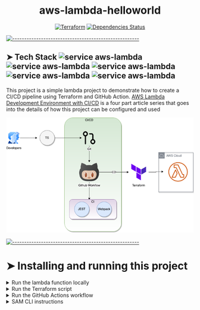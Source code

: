 <!-- ⚠️ This README has been generated from the file(s) "blueprint.md" ⚠️--><h1 align="center">aws-lambda-helloworld</h1>

<p align="center">
		<a href="https://github.com/AWS-Terraform-Projects/aws-lambda-helloworld/actions/workflows/terraform.yml"><img alt="Terraform" src="https://github.com/AWS-Terraform-Projects/aws-lambda-helloworld/workflows/Terraform/badge.svg" height="20"/></a>
<a href="https://david-dm.org/AWS-Terraform-Projects/aws-lambda-helloworld?path=hello-world"><img alt="Dependencies Status" src="https://david-dm.org/AWS-Terraform-Projects/aws-lambda-helloworld/status.svg?path=hello-world" height="20"/></a>
	</p>



[![-----------------------------------------------------](https://raw.githubusercontent.com/andreasbm/readme/master/assets/lines/colored.png)](#tech-stack-service-aws-lambdahttpsimgshieldsiobadge-nodejs-greenstylesociallogonodejsservice-aws-lambdahttpsimgshieldsiobadge-typescript-greenstylesociallogotypescript-service-aws-lambdahttpsimgshieldsiobadge-aws-greenstylesociallogoamazonaws-service-aws-lambdahttpsimgshieldsiobadge-terraform-greenstylesociallogoterraform-service-aws-lambdahttpsimgshieldsiobadge-githubactions-greenstylesociallogogithubactions)

## ➤ Tech Stack ![service aws-lambda](https://img.shields.io/badge/-nodejs-green?style=social&logo=Node.js)![service aws-lambda](https://img.shields.io/badge/-Typescript-green?style=social&logo=TypeScript) ![service aws-lambda](https://img.shields.io/badge/-aws-green?style=social&logo=Amazon+AWS) ![service aws-lambda](https://img.shields.io/badge/-Terraform-green?style=social&logo=Terraform) ![service aws-lambda](https://img.shields.io/badge/-GithubActions-green?style=social&logo=GitHub+Actions)

This project is a simple lambda project to demonstrate how to create a CI/CD pipeline using Terraform and GitHub Action.  [AWS Lambda Development Environment with CI/CD](https://www.todaystechnology.org/post/aws-lambda-development-environment-with-ci-cd-part-1) is a four part article series that goes into the details of how this project can be configured and used

![CI/CD Pipeline](./documentation/CI-CD-Design.png)



[![-----------------------------------------------------](https://raw.githubusercontent.com/andreasbm/readme/master/assets/lines/colored.png)](#installing-and-running-this-project)

# ➤ Installing and running this project
<details>
  <summary>Run the lambda function locally</summary>
  
  
</details>

<details>
  <summary>Run the Terraform script</summary>
  
  
</details>

<details>
  <summary>Run the GitHub Actions workflow</summary>
    
</details>

<details>
  <summary>SAM CLI instructions</summary>
  


[![-----------------------------------------------------](https://raw.githubusercontent.com/andreasbm/readme/master/assets/lines/colored.png)](#installing-and-running-this-project)

# ➤ Installing and Running this project

This project contains source code and supporting files for a serverless application that you can deploy with the SAM CLI. It includes the following files and folders

- hello-world - Code for the application's Lambda function.
- events - Invocation events that you can use to invoke the function.
- hello-world/tests - Unit tests for the application code. 
- template.yaml - A template that defines the application's AWS resources.

The application uses several AWS resources, including Lambda functions and an API Gateway API. These resources are defined in the `template.yaml` file in this project. You can update the template to add AWS resources through the same deployment process that updates your application code.

If you prefer to use an integrated development environment (IDE) to build and test your application, you can use the AWS Toolkit.  
The AWS Toolkit is an open source plug-in for popular IDEs that uses the SAM CLI to build and deploy serverless applications on AWS. The AWS Toolkit also adds a simplified step-through debugging experience for Lambda function code. See the following links to get started.

* [PyCharm](https://docs.aws.amazon.com/toolkit-for-jetbrains/latest/userguide/welcome.html)
* [IntelliJ](https://docs.aws.amazon.com/toolkit-for-jetbrains/latest/userguide/welcome.html)
* [VS Code](https://docs.aws.amazon.com/toolkit-for-vscode/latest/userguide/welcome.html)
* [Visual Studio](https://docs.aws.amazon.com/toolkit-for-visual-studio/latest/user-guide/welcome.html)


[![-----------------------------------------------------](https://raw.githubusercontent.com/andreasbm/readme/master/assets/lines/colored.png)](#deploy-the-sample-application)

## ➤ Deploy the sample application

The Serverless Application Model Command Line Interface (SAM CLI) is an extension of the AWS CLI that adds functionality for building and testing Lambda applications. It uses Docker to run your functions in an Amazon Linux environment that matches Lambda. It can also emulate your application's build environment and API.

To use the SAM CLI, you need the following tools.

* SAM CLI - [Install the SAM CLI](https://docs.aws.amazon.com/serverless-application-model/latest/developerguide/serverless-sam-cli-install.html)
* Node.js - [Install Node.js 10](https://nodejs.org/en/), including the NPM package management tool.
* Docker - [Install Docker community edition](https://hub.docker.com/search/?type=edition&offering=community)

To build and deploy your application for the first time, run the following in your shell:

```bash
sam build
sam deploy --guided
```

The first command will build the source of your application. The second command will package and deploy your application to AWS, with a series of prompts:

* **Stack Name**: The name of the stack to deploy to CloudFormation. This should be unique to your account and region, and a good starting point would be something matching your project name.
* **AWS Region**: The AWS region you want to deploy your app to.
* **Confirm changes before deploy**: If set to yes, any change sets will be shown to you before execution for manual review. If set to no, the AWS SAM CLI will automatically deploy application changes.
* **Allow SAM CLI IAM role creation**: Many AWS SAM templates, including this example, create AWS IAM roles required for the AWS Lambda function(s) included to access AWS services. By default, these are scoped down to minimum required permissions. To deploy an AWS CloudFormation stack which creates or modified IAM roles, the `CAPABILITY_IAM` value for `capabilities` must be provided. If permission isn't provided through this prompt, to deploy this example you must explicitly pass `--capabilities CAPABILITY_IAM` to the `sam deploy` command.
* **Save arguments to samconfig.toml**: If set to yes, your choices will be saved to a configuration file inside the project, so that in the future you can just re-run `sam deploy` without parameters to deploy changes to your application.

You can find your API Gateway Endpoint URL in the output values displayed after deployment.


[![-----------------------------------------------------](https://raw.githubusercontent.com/andreasbm/readme/master/assets/lines/colored.png)](#use-the-sam-cli-to-build-and-test-locally)

## ➤ Use the SAM CLI to build and test locally

Build your application with the `sam build` command.

```bash
aws-lambda-helloworld$ sam build
```

The SAM CLI installs dependencies defined in `hello-world/package.json`, creates a deployment package, and saves it in the `.aws-sam/build` folder.

Test a single function by invoking it directly with a test event. An event is a JSON document that represents the input that the function receives from the event source. Test events are included in the `events` folder in this project.

Run functions locally and invoke them with the `sam local invoke` command.

```bash
aws-lambda-helloworld$ sam local invoke HelloWorldFunction --event events/event.json
```

The SAM CLI can also emulate your application's API. Use the `sam local start-api` to run the API locally on port 3000.

```bash
aws-lambda-helloworld$ sam local start-api
aws-lambda-helloworld$ curl http://localhost:3000/
```

The SAM CLI reads the application template to determine the API's routes and the functions that they invoke. The `Events` property on each function's definition includes the route and method for each path.

```yaml
      Events:
        HelloWorld:
          Type: Api
          Properties:
            Path: /hello
            Method: get
```


[![-----------------------------------------------------](https://raw.githubusercontent.com/andreasbm/readme/master/assets/lines/colored.png)](#add-a-resource-to-your-application)

## ➤ Add a resource to your application
The application template uses AWS Serverless Application Model (AWS SAM) to define application resources. AWS SAM is an extension of AWS CloudFormation with a simpler syntax for configuring common serverless application resources such as functions, triggers, and APIs. For resources not included in [the SAM specification](https://github.com/awslabs/serverless-application-model/blob/master/versions/2016-10-31.md), you can use standard [AWS CloudFormation](https://docs.aws.amazon.com/AWSCloudFormation/latest/UserGuide/aws-template-resource-type-ref.html) resource types.


[![-----------------------------------------------------](https://raw.githubusercontent.com/andreasbm/readme/master/assets/lines/colored.png)](#fetch-tail-and-filter-lambda-function-logs)

## ➤ Fetch, tail, and filter Lambda function logs

To simplify troubleshooting, SAM CLI has a command called `sam logs`. `sam logs` lets you fetch logs generated by your deployed Lambda function from the command line. In addition to printing the logs on the terminal, this command has several nifty features to help you quickly find the bug.

`NOTE`: This command works for all AWS Lambda functions; not just the ones you deploy using SAM.

```bash
aws-lambda-helloworld$ sam logs -n HelloWorldFunction --stack-name aws-lambda-helloworld --tail
```

You can find more information and examples about filtering Lambda function logs in the [SAM CLI Documentation](https://docs.aws.amazon.com/serverless-application-model/latest/developerguide/serverless-sam-cli-logging.html).


[![-----------------------------------------------------](https://raw.githubusercontent.com/andreasbm/readme/master/assets/lines/colored.png)](#unit-tests)

## ➤ Unit tests

Tests are defined in the `hello-world/tests` folder in this project. Use NPM to install the [Mocha test framework](https://mochajs.org/) and run unit tests.

```bash
aws-lambda-helloworld$ cd hello-world
hello-world$ npm install
hello-world$ npm run test
```


[![-----------------------------------------------------](https://raw.githubusercontent.com/andreasbm/readme/master/assets/lines/colored.png)](#cleanup)

## ➤ Cleanup

To delete the sample application that you created, use the AWS CLI. Assuming you used your project name for the stack name, you can run the following:

```bash
aws cloudformation delete-stack --stack-name aws-lambda-helloworld
```


[![-----------------------------------------------------](https://raw.githubusercontent.com/andreasbm/readme/master/assets/lines/colored.png)](#resources)

## ➤ Resources

See the [AWS SAM developer guide](https://docs.aws.amazon.com/serverless-application-model/latest/developerguide/what-is-sam.html) for an introduction to SAM specification, the SAM CLI, and serverless application concepts.

Next, you can use AWS Serverless Application Repository to deploy ready to use Apps that go beyond hello world samples and learn how authors developed their applications: [AWS Serverless Application Repository main page](https://aws.amazon.com/serverless/serverlessrepo/)
</details>
